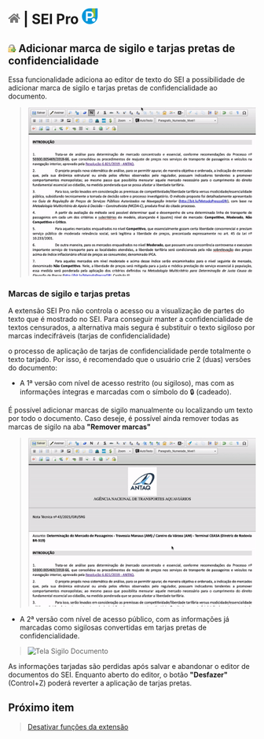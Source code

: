 # [![Home](../img/home.png)](../) |  SEI Pro ![Icone](../img/icon-32.png)

## ![SEI Pro Sigilo Documento](../img/icon-sigilodoc.png) Adicionar marca de sigilo e tarjas pretas de confidencialidade

Essa funcionalidade adiciona ao editor de texto do SEI a possibilidade de adicionar marca de sigilo e tarjas pretas de confidencialidade ao documento.

> ![Tela Sigilo Documento](../img/tela-sigilodoc.gif)  

### Marcas de sigilo e tarjas pretas

A extensão SEI Pro não controla o acesso ou a visualização de partes do texto que é mostrado no SEI.
Para conseguir manter a confidencialidade de textos censurados, a alternativa mais segura é substituir o texto sigiloso 
por marcas indecifráveis (tarjas de confidencialidade)

o processo de aplicação de tarjas de confidencialidade perde totalmente o texto tarjado.
Por isso, é recomendado que o usuário crie 2 (duas) versões do documento:

* A 1ª versão com nível de acesso restrito (ou sigiloso), mas com as informações íntegras e marcadas com o símbolo do 🔒 (cadeado).

É possível adicionar marcas de sigilo manualmente ou localizando um texto por todo o documento.
Caso deseje, é possível ainda remover todas as marcas de sigilo na aba **"Remover marcas"**

> ![Tela Sigilo Documento](../img/tela-sigilodoc1-1.gif)  

* A 2ª versão com nível de acesso público, com as informações já marcadas como sigilosas convertidas em tarjas pretas de confidencialidade.

> ![Tela Sigilo Documento](../img/tela-sigilodoc2.gif)  
 
As informações tarjadas são perdidas após salvar e abandonar o editor de documentos do SEI. 
Enquanto aberto do editor, o botão **"Desfazer"** (Control+Z) poderá reverter a aplicação de tarjas pretas.

## Próximo item

> [Desativar funções da extensão](../pages/DESATIVARFUNCOES.md)
